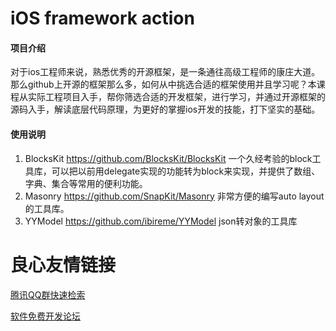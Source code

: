 # iOS framework action

#### 项目介绍
对于ios工程师来说，熟悉优秀的开源框架，是一条通往高级工程师的康庄大道。那么github上开源的框架那么多，如何从中挑选合适的框架使用并且学习呢？本课程从实际工程项目入手，帮你筛选合适的开发框架，进行学习，并通过开源框架的源码入手，解读底层代码原理，为更好的掌握ios开发的技能，打下坚实的基础。

#### 使用说明

1. BlocksKit https://github.com/BlocksKit/BlocksKit
   一个久经考验的block工具库，可以把以前用delegate实现的功能转为block来实现，并提供了数组、字典、集合等常用的便利功能。
2. Masonry https://github.com/SnapKit/Masonry 非常方便的编写auto layout的工具库。
3. YYModel https://github.com/ibireme/YYModel json转对象的工具库


 # 良心友情链接

[腾讯QQ群快速检索](http://u.720life.cn/s/8cf73f7c)

[软件免费开发论坛](http://u.720life.cn/s/bbb01dc0)
